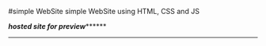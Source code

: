 #simple WebSite
simple WebSite using HTML, CSS and JS

***********************************************hosted site for preview*****************************************************

***************************************************************************************************************************
